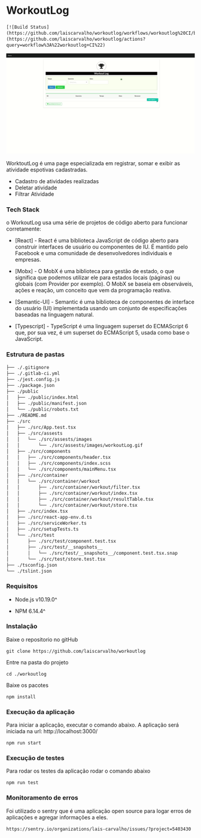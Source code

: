 # WorkoutLog
```
[![Build Status](https://github.com/laiscarvalho/workoutlog/workflows/workoutlog%20CI/badge.svg)](https://github.com/laiscarvalho/workoutlog/actions?query=workflow%3A%22workoutlog+CI%22)

```


 ![gif](src/assests/images/workoutLog.gif)


WorktoutLog é uma page especializada em registrar, somar e exibir as atividade espotivas cadastradas.

  - Cadastro de atividades realizadas
  - Deletar atividade 
  - Filtrar Atividade 


### Tech Stack

o WorkoutLog usa uma série de projetos de código aberto para funcionar corretamente:

* [React] - React é uma biblioteca JavaScript de código aberto para construir interfaces de usuário ou componentes de IU. É mantido pelo Facebook e uma comunidade de desenvolvedores individuais e empresas.

* [Mobx] - O MobX é uma biblioteca para gestão de estado, o que significa que podemos utilizar ele para estados locais (páginas) ou globais (com Provider por exemplo). O MobX se baseia em observáveis, ações e reação, um conceito que vem da programação reativa.
 
* [Semantic-UI] - Semantic é uma biblioteca de componentes de interface do usuário (UI) implementada usando um conjunto de especificações baseadas na linguagem natural.

* [Typescript] - TypeScript é uma linguagem superset do ECMAScript 6 que, por sua vez, é um superset do ECMAScript 5, usada como base o JavaScript.

### Estrutura de pastas

```
├── ./.gitignore
├── ./.gitlab-ci.yml
├── ./jest.config.js
├── ./package.json
├── ./public
│   ├── ./public/index.html
│   ├── ./public/manifest.json
│   └── ./public/robots.txt
├── ./README.md
├── ./src
│   ├── ./src/App.test.tsx
│   ├── ./src/assests
│   │   └── ./src/assests/images
│   │       └── ./src/assests/images/workoutLog.gif
│   ├── ./src/components
│   │   ├── ./src/components/header.tsx
│   │   ├── ./src/components/index.scss
│   │   └── ./src/components/mainMenu.tsx
│   ├── ./src/container
│   │   └── ./src/container/workout
│   │       ├── ./src/container/workout/filter.tsx
│   │       ├── ./src/container/workout/index.tsx
│   │       ├── ./src/container/workout/resultTable.tsx
│   │       └── ./src/container/workout/store.tsx
│   ├── ./src/index.tsx
│   ├── ./src/react-app-env.d.ts
│   ├── ./src/serviceWorker.ts
│   ├── ./src/setupTests.ts
│   └── ./src/test
│       ├── ./src/test/component.test.tsx
│       ├── ./src/test/__snapshots__
│       │   └── ./src/test/__snapshots__/component.test.tsx.snap
│       └── ./src/test/store.test.tsx
├── ./tsconfig.json
└── ./tslint.json

```

### Requisitos

* Node.js v10.19.0^

* NPM 6.14.4^


### Instalação

Baixe o repositorio no gitHub
```
git clone https://github.com/laiscarvalho/workoutlog
```

Entre na pasta do projeto 
```
cd ./workoutlog

```

Baixe os pacotes
```
npm install
```


### Execução da aplicação

Para iniciar a aplicação, executar o comando abaixo. A aplicação será iniciada na url: http://localhost:3000/

```
npm run start
```

### Execução de testes

Para rodar os testes da aplicação rodar o comando abaixo

```
npm run test
```

### Monitoramento de erros
Foi utilizado o sentry que é uma aplicação open source para logar erros de aplicações e agregar informações a eles.

```
https://sentry.io/organizations/lais-carvalho/issues/?project=5403430
```

